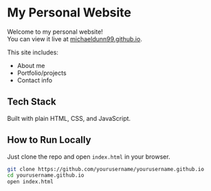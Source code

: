 # My Personal Website

Welcome to my personal website!  
You can view it live at [michaeldunn99.github.io](https://michaeldunn99.github.io).

This site includes:
- About me
- Portfolio/projects
- Contact info

## Tech Stack
Built with plain HTML, CSS, and JavaScript.

## How to Run Locally
Just clone the repo and open `index.html` in your browser.

```bash
git clone https://github.com/yourusername/yourusername.github.io
cd yourusername.github.io
open index.html
